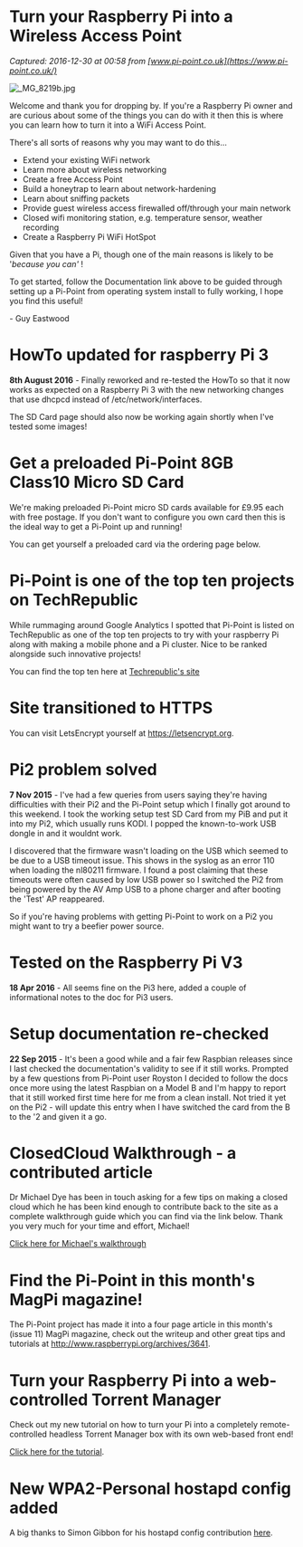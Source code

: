 # Turn your Raspberry Pi into a Wireless Access Point

_Captured: 2016-12-30 at 00:58 from [www.pi-point.co.uk](https://www.pi-point.co.uk/)_

![_MG_8219b.jpg](https://www.pi-point.co.uk/files/4113/5627/8185/_MG_8219b.jpg)

Welcome and thank you for dropping by. If you're a Raspberry Pi owner and are curious about some of the things you can do with it then this is where you can learn how to turn it into a WiFi Access Point.

There's all sorts of reasons why you may want to do this...

  * Extend your existing WiFi network
  * Learn more about wireless networking
  * Create a free Access Point
  * Build a honeytrap to learn about network-hardening
  * Learn about sniffing packets
  * Provide guest wireless access firewalled off/through your main network
  * Closed wifi monitoring station, e.g. temperature sensor, weather recording
  * Create a Raspberry Pi WiFi HotSpot

Given that you have a Pi, though one of the main reasons is likely to be '_because you can'_ !

To get started, follow the Documentation link above to be guided through setting up a Pi-Point from operating system install to fully working, I hope you find this useful!

\- Guy Eastwood

# HowTo updated for raspberry Pi 3

**8th August 2016** \- Finally reworked and re-tested the HowTo so that it now works as expected on a Raspberry Pi 3 with the new networking changes that use dhcpcd instead of /etc/network/interfaces.

The SD Card page should also now be working again shortly when I've tested some images!

# **Get a preloaded Pi-Point 8GB Class10 Micro SD Card**

We're making preloaded Pi-Point micro SD cards available for £9.95 each with free postage. If you don't want to configure you own card then this is the ideal way to get a Pi-Point up and running!

You can get yourself a preloaded card via the ordering page below.

# Pi-Point is one of the top ten projects on TechRepublic

While rummaging around Google Analytics I spotted that Pi-Point is listed on TechRepublic as one of the top ten projects to try with your raspberry Pi along with making a mobile phone and a Pi cluster. Nice to be ranked alongside such innovative projects!

You can find the top ten here at [Techrepublic's site](http://www.techrepublic.com/pictures/the-top-10-projects-to-try-out-with-your-raspberry-pi-3/10/)

# Site transitioned to HTTPS

You can visit LetsEncrypt yourself at <https://letsencrypt.org>.

# Pi2 problem solved

**7 Nov 2015** \- I've had a few queries from users saying they're having difficulties with their Pi2 and the Pi-Point setup which I finally got around to this weekend. I took the working setup test SD Card from my PiB and put it into my Pi2, which usually runs KODI. I popped the known-to-work USB dongle in and it wouldnt work.

I discovered that the firmware wasn't loading on the USB which seemed to be due to a USB timeout issue. This shows in the syslog as an error 110 when loading the nl80211 firmware. I found a post claiming that these timeouts were often caused by low USB power so I switched the Pi2 from being powered by the AV Amp USB to a phone charger and after booting the 'Test' AP reappeared.

So if you're having problems with getting Pi-Point to work on a Pi2 you might want to try a beefier power source.

# Tested on the Raspberry Pi V3

**18 Apr 2016** \- All seems fine on the Pi3 here, added a couple of informational notes to the doc for Pi3 users.

# Setup documentation re-checked

**22 Sep 2015** \- It's been a good while and a fair few Raspbian releases since I last checked the documentation's validity to see if it still works. Prompted by a few questions from Pi-Point user Royston I decided to follow the docs once more using the latest Raspbian on a Model B and I'm happy to report that it still worked first time here for me from a clean install. Not tried it yet on the Pi2 - will update this entry when I have switched the card from the B to the '2 and given it a go.

# ClosedCloud Walkthrough - a contributed article

Dr Michael Dye has been in touch asking for a few tips on making a closed cloud which he has been kind enough to contribute back to the site as a complete walkthrough guide which you can find via the link below. Thank you very much for your time and effort, Michael!

[Click here for Michael's walkthrough](https://www.pi-point.co.uk/closedcloud-walkthrough/)

# Find the Pi-Point in this month's MagPi magazine!

The Pi-Point project has made it into a four page article in this month's (issue 11) MagPi magazine, check out the writeup and other great tips and tutorials at <http://www.raspberrypi.org/archives/3641>.

# Turn your Raspberry Pi into a web-controlled Torrent Manager

Check out my new tutorial on how to turn your Pi into a completely remote-controlled headless Torrent Manager box with its own web-based front end!

[Click here for the tutorial](https://docs.google.com/document/d/1yEunzA1DHaYake4jQYlgh4IPoxfcHP5CXLqQR_dSGHs/edit?usp=sharing).

# New WPA2-Personal hostapd config added

A big thanks to Simon Gibbon for his hostapd config contribution [here](https://www.pi-point.co.uk/configs-hostapd/wpa2-personal-config/).
